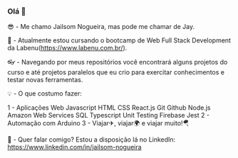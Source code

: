 ### Olá 👋

😎 - Me chamo Jailsom Nogueira, mas pode me chamar de Jay.

🧠 - Atualmente estou cursando o bootcamp de Web Full Stack Development da Labenu(https://www.labenu.com.br/).

👓 - Navegando por meus repositórios você encontrará alguns projetos do curso e até projetos paralelos que eu crio para exercitar conhecimentos e testar novas ferramentas.

💡 - O que costumo fazer:

1 - Aplicações Web
Javascript
HTML
CSS
React.js
Git
Github
Node.js
Amazon Web Services
SQL
Typescript
Unit Testing
Firebase
Jest
2 - Automação com Arduino
3 - Viajar✈, viajar🌍 e viajar muito!🪂

📮 - Quer falar comigo? Estou a disposição lá no LinkedIn: https://www.linkedin.com/in/jailsom-nogueira
